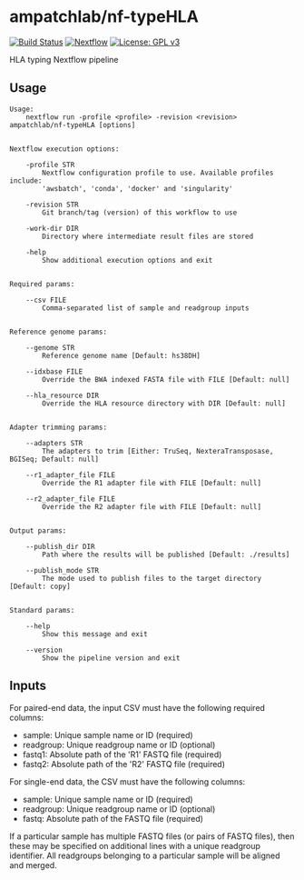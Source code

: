 # ampatchlab/nf-typeHLA

[![Build Status](https://codebuild.ap-southeast-2.amazonaws.com/badges?uuid=eyJlbmNyeXB0ZWREYXRhIjoiYWI0clRvd3JIOUNRWFFrajFwTTYrOHZha1FHQWVNa01ET2p1bUZ4cmRXRVdnUzRqVmFLV0dQWk1jT0VzWUZXMUNFRVRka28yaFFrQnNDWUg4M0llcDlvPSIsIml2UGFyYW1ldGVyU3BlYyI6InRpQkhSVVFkRThiQTBEQnQiLCJtYXRlcmlhbFNldFNlcmlhbCI6MX0%3D&branch=master)](https://ap-southeast-2.console.aws.amazon.com/codesuite/codebuild/projects/nf-typeHLA/history)
[![Nextflow](https://img.shields.io/badge/nextflow-%E2%89%A520.04.1-brightgreen.svg)](https://www.nextflow.io/)
[![License: GPL v3](https://img.shields.io/badge/License-GPL%20v3-blue.svg)](https://www.gnu.org/licenses/gpl-3.0)

HLA typing Nextflow pipeline

## Usage

```
Usage:
    nextflow run -profile <profile> -revision <revision> ampatchlab/nf-typeHLA [options]


Nextflow execution options:

    -profile STR
        Nextflow configuration profile to use. Available profiles include:
        'awsbatch', 'conda', 'docker' and 'singularity'

    -revision STR
        Git branch/tag (version) of this workflow to use

    -work-dir DIR
        Directory where intermediate result files are stored

    -help
        Show additional execution options and exit


Required params:

    --csv FILE
        Comma-separated list of sample and readgroup inputs


Reference genome params:

    --genome STR
        Reference genome name [Default: hs38DH]

    --idxbase FILE
        Override the BWA indexed FASTA file with FILE [Default: null]

    --hla_resource DIR
        Override the HLA resource directory with DIR [Default: null]


Adapter trimming params:

    --adapters STR
        The adapters to trim [Either: TruSeq, NexteraTransposase, BGISeq; Default: null]

    --r1_adapter_file FILE
        Override the R1 adapter file with FILE [Default: null]

    --r2_adapter_file FILE
        Override the R2 adapter file with FILE [Default: null]


Output params:

    --publish_dir DIR
        Path where the results will be published [Default: ./results]

    --publish_mode STR
        The mode used to publish files to the target directory [Default: copy]


Standard params:

    --help
        Show this message and exit

    --version
        Show the pipeline version and exit
```

## Inputs

For paired-end data, the input CSV must have the following required columns:

 * sample: Unique sample name or ID (required)
 * readgroup: Unique readgroup name or ID (optional)
 * fastq1: Absolute path of the 'R1' FASTQ file (required)
 * fastq2: Absolute path of the 'R2' FASTQ file (required)

For single-end data, the CSV must have the following columns:

 * sample: Unique sample name or ID (required)
 * readgroup: Unique readgroup name or ID (optional)
 * fastq: Absolute path of the FASTQ file (required)

If a particular sample has multiple FASTQ files (or pairs of FASTQ files), then these may
be specified on additional lines with a unique readgroup identifier. All readgroups belonging
to a particular sample will be aligned and merged.
